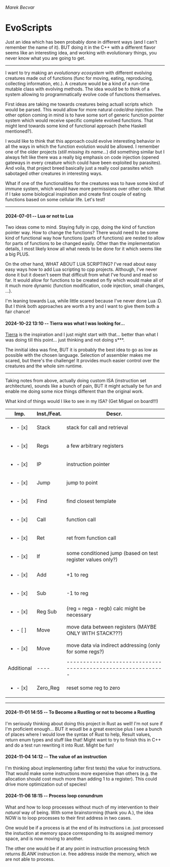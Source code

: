 *Marek Becvar*

# EvoScripts

Just an idea which has been probably done in different ways (and I can't
remember the name of it). BUT doing it in the C++ with a different flavor seems
like an interesting idea, and working with evolutionary things, you never know
what you are going to get.

---

I want to try making an *evolutionary ecosystem* with different evolving
creatures made out of functions (func for moving, eating, reproducing,
collecting information, etc.). A creature would be a kind of a run-time mutable
class with evolving methods. The idea would be to think of a system allowing to
programmatically evolve code of functions themselves.

First ideas are taking me towards creatures being actuall scripts which would
be parsed. This would allow for more natural *code/dna injection*. The other
option coming in mind is to have some sort of generic function pointer system
which would receive specific complete evolved functions. That might lend
towards some kind of functional approach (hehe Haskell mentioned?).

I would like to think that this approach could evolve interesting behavior in
all the ways in which the function evolution would be allowed. I remember one
of the older projects (*still missing its name...*) did something similar but I
always felt like there was a really big emphasis on code injection (opened
gateways in every creature which could have been exploited by parasites). And
voila, that project breed basically just a really cool parasites which
sabotaged other creatures in interesting ways. 

What if one of the functionalities for the creatures was to have some kind of
immune system, which would have more permissions over other code. What if I
take some biological inspiration and create first couple of eating functions
based on some cellular life. Let's test!

--- 

#### 2024-07-01 -- Lua or not to Lua

Two ideas come to mind. Staying fully in cpp, doing the kind of function
pointer way. How to change the functions? There would need to be some kind of
functional way how functions (parts of functions) are nested to allow for parts
of functions to be changed easily. Other than the implementation details, I
most likely know all what needs to be done for it which seems like a big PLUS.

On the other hand, WHAT ABOUT LUA SCRIPTING? I've read about easy easy ways how
to add Lua scripting to cpp projects. Although, I've never done it but it
doesn't seem that difficult from what I've found and read so far. It would
allow for functions to be created on fly which would make all of it much more
dynamic (function modification, code injection, small changes, ...).

I'm leaning towards Lua, while little scared because I've never done Lua :D.
But I think both approaches are worth a try and I want to give them both a fair
chance!

#### 2024-10-22 13:10 -- Tierra was what I was looking for...

[Tierra](https://faculty.cc.gatech.edu/~turk/bio_sim/articles/tierra_thomas_ray.pdf)
is the inspiration and I just might start with that... better than what I was
doing till this point... just thinking and not doing s***.

The innitial idea was fine, BUT it is probably the best idea to go as low as
possible with the chosen language. Selection of assembler makes me scared, but
there's the challenge! It provides much easier control over the creatures and
the whole sim runtime.

***

Taking notes from above, actually doing custom ISA (instruction set
architecture), sounds like a bunch of pain, BUT it might actually be fun and
enable me doing some nice things different than the original work.

What kind of things would I like to see in my ISA? (Get Miguel on board!!!)

 | Imp.                    | Inst./Feat. | Descr.                                                      |
 |-------------------------|-------------|-------------------------------------------------------------|
 | <ul><li>- [x] </li></ul> | Stack       | stack for call and retrieval                                |
 | <ul><li>- [x] </li></ul> | Regs        | a few arbitrary registers                                   |
 | <ul><li>- [x] </li></ul> | IP          | instruction pointer                                         |
 | <ul><li>- [x] </li></ul> | Jump        | jump to point                                               |
 | <ul><li>- [x] </li></ul> | Find        | find closest template                                       |
 | <ul><li>- [x] </li></ul> | Call        | function call                                               |
 | <ul><li>- [x] </li></ul> | Ret         | ret from function call                                      |
 | <ul><li>- [x] </li></ul> | If          | some conditioned jump (based on test register values only?) |
 | <ul><li>- [x] </li></ul> | Add         | +1 to reg                                                   |
 | <ul><li>- [x] </li></ul> | Sub         | -1 to reg                                                   |
 | <ul><li>- [x] </li></ul> | Reg Sub     | (reg = rega - regb) calc might be necessary                 |
 | <ul><li>- [ ] </li></ul> | Move        | move data between registers (MAYBE ONLY WITH STACK???)      |
 | <ul><li>- [x] </li></ul> | Move        | move data via indirect addressing (only for some regs?)     |
 | Additional              | ----        | ----------------------------------------------------------- |
 | <ul><li>- [x] </li></ul> | Zero_Reg    | reset some reg to zero                                      |

***

#### 2024-11-01 14:55 -- To Become a Rustling or not to become a Rustling

I'm seriously thinking about doing this project in Rust as well! I'm not sure
if I'm proficient enough... BUT it woudl be a great exercise plus I see a bunch
of places where I would love the syntax of Rust to help, Result values, return
enum types and stuff like that! Might want to try to finish this in C++ and do
a test run rewriting it into Rust. Might be fun!

#### 2024-11-04 14:12 -- The value of an instruction

I'm thinking about implementing (after first tests) the value for instructions.
That would make some instructions more expensive than others (e.g. the
allocation should cost much more than adding 1 to a register). This could drive
more optimization out of species!

#### 2024-11-06 18:15 -- Process loop conundrum

What and how to loop processes without much of my intervention to their
*natural* way of being. With some brainstorming (thank you A.), the idea NOW is
to loop processes to their first address in two cases.

One would be if a process is at the end of its instructions i.e. just processed
the instuction at memory space corresponding to its assigned memory space, and
is now moving to another. 

The other one would be if at any point in instruction processing fetch returns
*BLANK* instruction i.e. free address inside the memory, which we are not able
to process.

